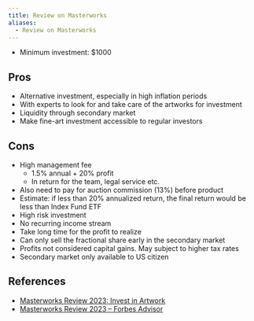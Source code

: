 ```yaml
---
title: Review on Masterworks
aliases:
  - Review on Masterworks
---
```


- Minimum investment: $1000

## Pros

- Alternative investment, especially in high inflation periods
- With experts to look for and take care of the artworks for investment
- Liquidity through secondary market
- Make fine-art investment accessible to regular investors

## Cons

- High management fee
	- 1.5% annual + 20% profit
	- In return for the team, legal service etc.
- Also need to pay for auction commission (13%) before product
- Estimate: if less than 20% annualized return, the final return would be less than Index Fund ETF
- High risk investment
- No recurring income stream
- Take long time for the profit to realize
- Can only sell the fractional share early in the secondary market
- Profits not considered capital gains. May subject to higher tax rates
- Secondary market only available to US citizen

## References

- [Masterworks Review 2023: Invest in Artwork](https://thecollegeinvestor.com/23435/masterworks-review/)
- [Masterworks Review 2023 – Forbes Advisor](https://www.forbes.com/advisor/investing/masterworks-review/)

